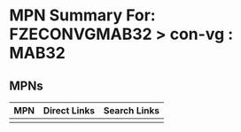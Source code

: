 



# MPN Summary For: FZECONVGMAB32 > con-vg : MAB32

## MPNs
  

|MPN|Direct Links|Search Links|
| :--- | :--- | :--- |
||||
